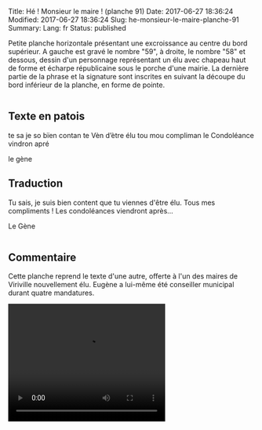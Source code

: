 Title: Hé ! Monsieur le maire ! (planche 91)
Date: 2017-06-27 18:36:24
Modified: 2017-06-27 18:36:24
Slug: he-monsieur-le-maire-planche-91
Summary: 
Lang: fr
Status: published

Petite planche horizontale présentant une excroissance au centre du bord supérieur. A gauche est gravé le nombre "59", à droite, le nombre "58" et dessous, dessin d'un personnage représentant un élu avec chapeau haut de forme et écharpe républicaine sous le porche d'une mairie. La dernière partie de la phrase et la signature sont inscrites en suivant la découpe du bord inférieur de la planche, en forme de pointe.


<figure class="image-block" style="float: center;">
  <img alt="" src="{static}/images/planche_91.png">
  <figcaption style="max-width: 720px"></figcaption>
</figure>

## Texte en patois
te sa je so bïen contan te Vèn d’ètre élu tou mou compliman   le Condoléance vindron apré

le gène

## Traduction
Tu sais, je suis bien content que tu viennes d'être élu. Tous mes compliments ! Les condoléances viendront après...

Le Gène

<figure class="image-block" style="float: center;">
  <img alt="" src="{static}/images/planche_91_dessin.png">
  <figcaption style="max-width: 255px"></figcaption>
</figure>


## Commentaire
Cette planche reprend le texte d'une autre, offerte à l'un des maires de Viriville nouvellement élu. Eugène a lui-même été conseiller municipal durant quatre mandatures.


<video width="320" height="240" controls>
  <source src="https://d1njpgd0ygatdn.cloudfront.net/video_91.mp4" type="video/mp4">
</video>
